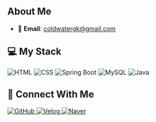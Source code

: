 ## About Me

- 📧 **Email**: [coldwatergk@gmail.com](mailto:coldwatergk@gmail.com)

## 💻 My Stack
<p>   
    <img alt="HTML" src="https://img.shields.io/badge/-HTML5-1572B6?style=flat-square&logo=html5&logoColor=white" />
    <img alt="CSS" src="https://img.shields.io/badge/-CSS3-1572B6?style=flat-square&logo=css3&logoColor=white" />
    <img alt="Spring Boot" src="https://img.shields.io/badge/-SpringBoot-6DB33F?style=flat-square&logo=springboot&logoColor=white" />
    <img alt="MySQL" src="https://img.shields.io/badge/-MySQL-4479A1?style=flat-square&logo=mysql&logoColor=black" />
    <img alt="Java" src="https://img.shields.io/badge/-Java-02569B?style=flat-square&logo=java&logoColor=black" />
</p>
</p>

## 💬 Connect With Me
<p>

<a href="https://github.com/parker0509" target="_blank">
    <img alt="GitHub" src="https://img.shields.io/badge/GitHub-181717.svg?&style=for-the-badge&logo=GitHub&logoColor=white" />
</a>

<a href="https://velog.io/@parker0509/posts" target="_blank">
    <img alt="Velog" src="https://img.shields.io/badge/Velog-20C997.svg?&style=for-the-badge&logo=Velog&logoColor=white" />
</a>

<a href="https://www.naver.com" target="_blank">
    <img alt="Naver" src="https://img.shields.io/badge/Naver-4A154B.svg?&style=for-the-badge&logo=Naver&logoColor=white" />
</a>
</p>
